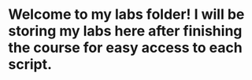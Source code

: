 # Welcome to my labs folder! I will be storing my labs here after finishing the course for easy access to each script. 